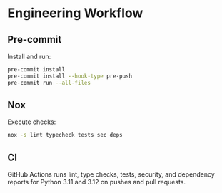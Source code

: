 # Engineering Workflow

## Pre-commit
Install and run:

```sh
pre-commit install
pre-commit install --hook-type pre-push
pre-commit run --all-files
```

## Nox
Execute checks:

```sh
nox -s lint typecheck tests sec deps
```

## CI
GitHub Actions runs lint, type checks, tests, security, and dependency reports for Python 3.11 and 3.12 on pushes and pull requests.
